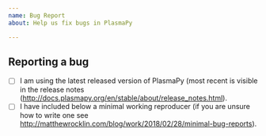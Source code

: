 ```yaml
---
name: Bug Report
about: Help us fix bugs in PlasmaPy

---
```


<!--

Thanks for opening an issue! To help us react appropriately to your report,
please first look through https://github.com/PlasmaPy/PlasmaPy/issues and check
whether no other issue already describes your problem.

For more general "how do I do X?" type questions, please speak to us in real
time on https://riot.im/app/#/room/#plasmapy:openastronomy.org or ask on Discourse
https://plasmapy.discourse.group

-->

## Reporting a bug

<!--

Before submitting a bug report please ensure that you can check off these boxes:

-->

- [ ] I am using the latest released version of PlasmaPy (most recent is visible in
 the release notes (http://docs.plasmapy.org/en/stable/about/release_notes.html).
- [ ] I have included below a minimal working reproducer (if you are unsure how
 to write one see http://matthewrocklin.com/blog/work/2018/02/28/minimal-bug-reports).

<!--

Please include details of the bug here, including, if applicable, what you
expected to happen!

-->
